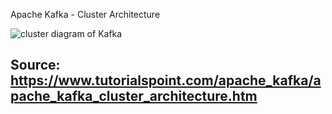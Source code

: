 Apache Kafka - Cluster Architecture 


![cluster diagram of Kafka](https://www.tutorialspoint.com/apache_kafka/images/cluster_architecture.jpg)


## Source: https://www.tutorialspoint.com/apache_kafka/apache_kafka_cluster_architecture.htm
